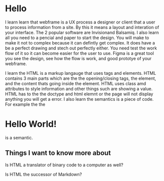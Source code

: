 # Hello

I learn learn that webframe is a UX process a designer or client that a user to process information from a site. By this it means a layout and interation of your interface. The 2 popular software are Invisionand Balsamiq. I also learn all you need to a pencial and paper to start the design. You will make to make it not to complex because it can defintly get complex. It does have a be a perfect drawing and stech out perfectly either. You need test the work flow of it so it can become easier for the user to use. Figma is a great tool you see the design, see how the flow is work, and good prototye of your webframe.

I learn the HTML is a markup langauge that uses tags and elements. HTML contains 3 main parts which are the the opening/closing tags, the element, and the content thats going inside the element. HTML uses class amd attributes to style information and other things such are showing a value. HTML has to the the doctype and html elemnt or the page will not display anything you will get a error. I also learn the semantics is a piece of code. For example the the <h1> Hello World! </h1> is a semantic.

## Things I want to know more about

Is HTML a translator of binary code to a computer as well?

Is HTML the successor of Markdown?
